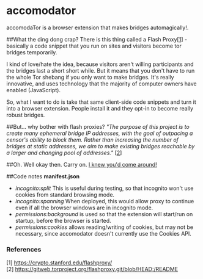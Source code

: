 accomodator
===========

accomodaTor is a browser extension that makes bridges automagically!.

##What the ding dong crap?
There is this thing called a Flash Proxy[[1](https://crypto.stanford.edu/flashproxy/)] - basically a code snippet that you run on sites and visitors become tor bridges temporarily.

I kind of love/hate the idea, because visitors aren't willing participants and the bridges last a short short while. But it means that you don't have to run the whole Tor shebang if you only want to make bridges. It's really innovative, and uses technology that the majority of computer owners have enabled (JavaScript).

So, what I want to do is take that same client-side code snippets and turn it into a browser extension. People install it and they opt-in to become really robust bridges. 

##But... why bother with flash proxies?
*"The purpose of this project is to create many ephemeral bridge IP
addresses, with the goal of outpacing a censor's ability to block them.
Rather than increasing the number of bridges at static addresses, we aim
to make existing bridges reachable by a larger and changing pool of
addresses."* [[2](https://gitweb.torproject.org/flashproxy.git/blob/HEAD:/README)]

##Oh. Well okay then. Carry on.
[I knew you'd come around!](https://www.youtube.com/watch?v=HrlSkcHQnwI)

##Code notes
**manifest.json**  
- *incognito:split* This is useful during testing, so that incognito won't use cookies from standard browsing mode.  
- *incognito:spanning* When deployed, this would allow proxy to continue even if all the browser windows are in incognito mode.  
- *permissions:background* is used so that the extension will start/run on startup, before the browser is started.  
- *permissions:cookies* allows reading/writing of cookies, but may not be necessary, since accomodator doesn't currently use the Cookies API.  

### References
[1] https://crypto.stanford.edu/flashproxy/  
[2] https://gitweb.torproject.org/flashproxy.git/blob/HEAD:/README
